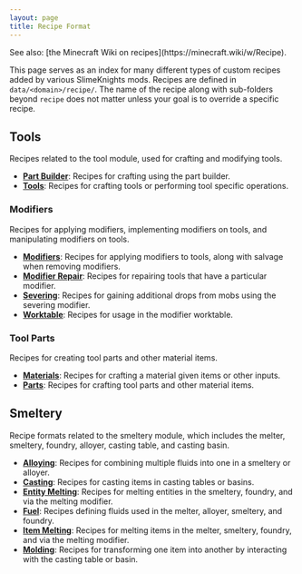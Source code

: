 ```yaml
---
layout: page
title: Recipe Format
---
```

<div class="hatnote" markdown=1>
See also: [the Minecraft Wiki on recipes](https://minecraft.wiki/w/Recipe).
</div>

This page serves as an index for many different types of custom recipes added by various SlimeKnights mods. Recipes are defined in `data/<domain>/recipe/`. The name of the recipe along with sub-folders beyond `recipe` does not matter unless your goal is to override a specific recipe.

## Tools

Recipes related to the tool module, used for crafting and modifying tools.

* [**Part Builder**](part-builder): Recipes for crafting using the part builder.
* [**Tools**](tools): Recipes for crafting tools or performing tool specific operations.

### Modifiers

Recipes for applying modifiers, implementing modifiers on tools, and manipulating modifiers on tools.

* [**Modifiers**](modifiers): Recipes for applying modifiers to tools, along with salvage when removing modifiers.
* [**Modifier Repair**](modifier-repair): Recipes for repairing tools that have a particular modifier.
* [**Severing**](severing): Recipes for gaining additional drops from mobs using the severing modifier.
* [**Worktable**](worktable): Recipes for usage in the modifier worktable.

### Tool Parts

Recipes for creating tool parts and other material items.

* [**Materials**](materials): Recipes for crafting a material given items or other inputs.
* [**Parts**](parts): Recipes for crafting tool parts and other material items.

## Smeltery

Recipe formats related to the smeltery module, which includes the melter, smeltery, foundry, alloyer, casting table, and casting basin.

* [**Alloying**](alloying): Recipes for combining multiple fluids into one in a smeltery or alloyer.
* [**Casting**](casting): Recipes for casting items in casting tables or basins.
* [**Entity Melting**](entity-melting): Recipes for melting entities in the smeltery, foundry, and via the melting modifier.
* [**Fuel**](fuel): Recipes defining fluids used in the melter, alloyer, smeltery, and foundry.
* [**Item Melting**](item-melting): Recipes for melting items in the melter, smeltery, foundry, and via the melting modifier.
* [**Molding**](molding): Recipes for transforming one item into another by interacting with the casting table or basin.
